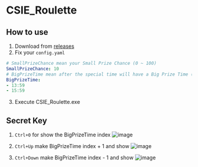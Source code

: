 # CSIE_Roulette

## How to use
1. Download from [releases](https://github.com/OpenVPN/tap-windows6/releases)
2. Fix your `config.yaml`
``` yaml
# SmallPrizeChance mean your Small Prize Chance (0 ~ 100)
SmallPrizeChance: 10
# BigPrizeTime mean after the special time will have a Big Prize Time (now time ~ 23:59) format HH:mm
BigPrizeTime:
- 13:59
- 15:59
```
3. Execute CSIE_Roulette.exe

## Secret Key
1. `Ctrl+0` for show the BigPrizeTime index
![image](https://github.com/Jimmy01240397/CSIE_Roulette/assets/57281249/6e4c4f81-6c7f-43fc-acf4-391a829f5d1a)

2. `Ctrl+Up` make BigPrizeTime index + 1 and show
![image](https://github.com/Jimmy01240397/CSIE_Roulette/assets/57281249/0cedf0a3-b83d-4092-ae4b-dba92562d4ef)

3. `Ctrl+Down` make BigPrizeTime index - 1 and show
![image](https://github.com/Jimmy01240397/CSIE_Roulette/assets/57281249/30beb225-78f0-43f8-adf4-c1f348546011)
